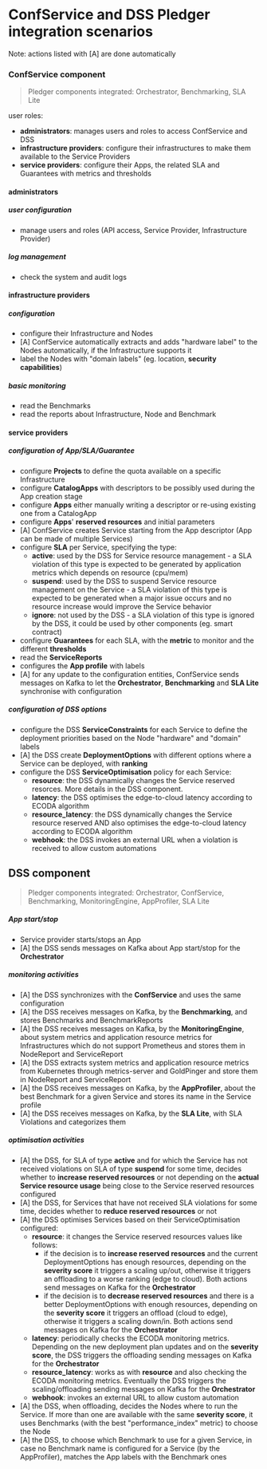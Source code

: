 # ConfService and DSS Pledger integration scenarios


Note: actions listed with [A] are done automatically

### ConfService component

>Pledger components integrated: Orchestrator, Benchmarking, SLA Lite


user roles:
- **administrators**: manages users and roles to access ConfService and DSS
- **infrastructure providers**: configure their infrastructures to make them available to the Service Providers
- **service providers**: configure their Apps, the related SLA and Guarantees with metrics and thresholds

#### administrators
##### user configuration
- manage users and roles (API access, Service Provider, Infrastructure Provider)

##### log management
- check the system and audit logs

#### infrastructure providers
##### configuration
- configure their Infrastructure and Nodes 
- [A] ConfService automatically extracts and adds "hardware label" to the Nodes automatically, if the Infrastructure supports it
- label the Nodes with "domain labels" (eg. location, **security capabilities**)

##### basic monitoring
- read the Benchmarks
- read the reports about Infrastructure, Node and Benchmark

#### service providers

##### configuration of App/SLA/Guarantee

- configure **Projects** to define the quota available on a specific Infrastructure
- configure **CatalogApps** with descriptors to be possibly used during the App creation stage
- configure **Apps** either manually writing a descriptor or re-using existing one from a CatalogApp
- configure **Apps**' **reserved resources** and initial parameters
- [A] ConfService creates Service starting from the App descriptor (App can be made of multiple Services)
- configure **SLA** per Service, specifying the type: 
    - **active**: used by the DSS for Service resource management - a SLA violation of this type is expected to be generated by application metrics which depends on resource (cpu/mem)
    - **suspend**: used by the DSS to suspend Service resource management on the Service - a SLA violation of this type is expected to be generated when a major issue occurs and no resource increase would improve the Service behavior
    - **ignore**: not used by the DSS - a SLA violation of this type is ignored by the DSS, it could be used by other components (eg. smart contract)
- configure **Guarantees** for each SLA, with the **metric** to monitor and the different **thresholds** 
- read the **ServiceReports**
- configures the **App profile** with labels
- [A] for any update to the configuration entities, ConfService sends messages on Kafka to let the **Orchestrator**, **Benchmarking** and **SLA Lite** synchronise with configuration

##### configuration of DSS options

- configure the DSS **ServiceConstraints** for each Service to define the deployment priorities based on the Node "hardware" and "domain" labels
- [A] the DSS create **DeploymentOptions** with different options where a Service can be deployed, with **ranking**
- configure the DSS **ServiceOptimisation** policy for each Service:
    - **resource**: the DSS dynamically changes the Service reserved resorces. More details in the DSS component.
    - **latency**: the DSS optimises the edge-to-cloud latency according to ECODA algorithm
    - **resource_latency**: the DSS dynamically changes the Service resource reserved AND also optimises the edge-to-cloud latency according to ECODA algorithm 
    - **webhook**: the DSS invokes an external URL when a violation is received to allow custom automations


## DSS component

>Pledger components integrated: Orchestrator, ConfService, Benchmarking, MonitoringEngine, AppProfiler, SLA Lite
   
##### App start/stop

- Service provider starts/stops an App
- [A] the DSS sends messages on Kafka about App start/stop for the **Orchestrator**

##### monitoring activities
- [A] the DSS synchronizes with the **ConfService** and uses the same configuration
- [A] the DSS receives messages on Kafka, by the **Benchmarking**, and stores Benchmarks and BenchmarkReports
- [A] the DSS receives messages on Kafka, by the **MonitoringEngine**, about system metrics and application resource metrics for Infrastructures which do not support Prometheus and stores them in NodeReport and ServiceReport
- [A] the DSS extracts system metrics and application resource metrics from Kubernetes through metrics-server and GoldPinger and store them in NodeReport and ServiceReport
- [A] the DSS receives messages on Kafka, by the **AppProfiler**, about the best Benchmark for a given Service and stores its name in the Service profile 
- [A] the DSS receives messages on Kafka, by the **SLA Lite**, with SLA Violations and categorizes them


##### optimisation activities
- [A] the DSS, for SLA of type **active** and for which the Service has not received violations on SLA of type **suspend** for some time, decides whether to **increase reserved resources** or not depending on the **actual Service resource usage** being close to the Service reserved resources configured
- [A] the DSS, for Services that have not received SLA violations for some time, decides whether to **reduce reserved resources** or not
- [A] the DSS optimises Services based on their ServiceOptimisation configured:
    - **resource**: it changes the Service reserved resources values like follows: 
       - if the decision is to **increase reserved resources** and the current DeploymentOptions has enough resources, depending on the **severity score** it triggers a scaling up/out, otherwise it triggers an offloading to a worse ranking (edge to cloud). Both actions send messages on Kafka for the **Orchestrator**
       - if the decision is to **decrease reserved resources** and there is a better DeploymentOptions with enough resources, depending on the **severity score** it triggers an offload (cloud to edge), otherwise it triggers a scaling down/in. Both actions send messages on Kafka for the **Orchestrator**
    - **latency**: periodically checks the ECODA monitoring metrics. Depending on the new deployment plan updates and on the **severity score**, the DSS triggers the offloading sending messages on Kafka for the **Orchestrator**
    - **resource_latency**: works as with **resource** and also checking the ECODA monitoring metrics. Eventually the DSS triggers the scaling/offloading sending messages on Kafka for the **Orchestrator**
    - **webhook**: invokes an external URL to allow custom automation
- [A] the DSS, when offloading, decides the Nodes where to run the Service. If more than one are available with the same **severity score**, it uses Benchmarks (with the best "performance_index" metric) to choose the Node
- [A] the DSS, to choose which Benchmark to use for a given Service, in case no Benchmark name is configured for a Service (by the AppProfiler), matches the App labels with the Benchmark ones




